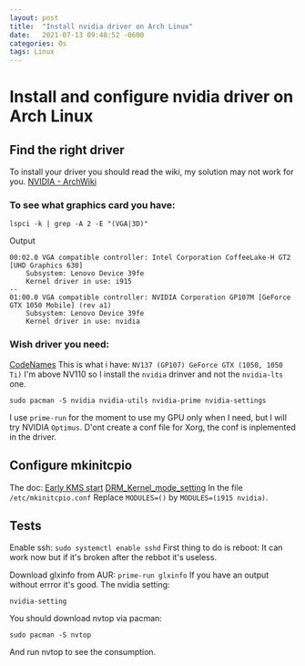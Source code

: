 ```yaml
---
layout: post
title:  "Install nvidia driver on Arch Linux"
date:   2021-07-13 09:48:52 -0600
categories: Os
tags: Linux
---
```

# Install and configure nvidia driver on Arch Linux
## Find the right driver
To install your driver you should read the wiki, my solution may not work for you.
[NVIDIA - ArchWiki](https://wiki.archlinux.org/title/NVIDIA)
### To see what graphics card you have:
```
lspci -k | grep -A 2 -E "(VGA|3D)"
```
Output
```
00:02.0 VGA compatible controller: Intel Corporation CoffeeLake-H GT2 [UHD Graphics 630]
	Subsystem: Lenovo Device 39fe
	Kernel driver in use: i915
--
01:00.0 VGA compatible controller: NVIDIA Corporation GP107M [GeForce GTX 1050 Mobile] (rev a1)
	Subsystem: Lenovo Device 39fe
	Kernel driver in use: nvidia
```
### Wish driver you need:
[CodeNames](https://nouveau.freedesktop.org/CodeNames.html)
This is what i have:
```NV137 (GP107) GeForce GTX (1050, 1050 Ti)``` 
I'm above NV110 so I install the ```nvidia``` drinver and not the ```nvidia-lts``` one.
```
sudo pacman -S nvidia nvidia-utils nvidia-prime nvidia-settings
```
I use ```prime-run``` for the moment to use my GPU only when I need, but I will try NVIDIA ```Optimus```.
D'ont create a conf file for Xorg, the conf is inplemented in the driver.
## Configure mkinitcpio
The doc:
[Early KMS start](https://wiki.archlinux.org/title/Kernel_mode_setting#Early_KMS_start)
[DRM_Kernel_mode_setting](https://wiki.archlinux.org/title/NVIDIA#DRM_kernel_mode_setting)
In the file ```/etc/mkinitcpio.conf```
Replace ```MODULES=()``` by ```MODULES=(i915 nvidia)```.

## Tests

Enable ssh:
```sudo systemctl enable sshd```
First thing to do is reboot:
It can work now but if it's broken after the rebbot it's useless.

Download glxinfo from AUR:
```prime-run glxinfo```
If you have an output without errror it's good.
The nvidia setting:
```
nvidia-setting
```
You should download nvtop via pacman:

```
sudo pacman -S nvtop
```
And run nvtop to see the consumption.





